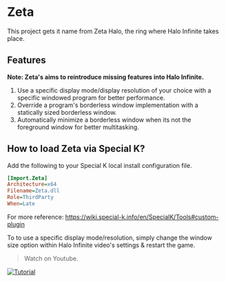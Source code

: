 # Zeta
This project gets it name from Zeta Halo, the ring where Halo Infinite takes place.

## Features
**Note: Zeta's aims to reintroduce missing features into Halo Infinite.**
1. Use a specific display mode/display resolution of your choice with a specific windowed program for better performance.
2. Override a program's borderless window implementation with a statically sized borderless window.
3. Automatically minimize a borderless window when its not the foreground window for better multitasking.

## How to load Zeta via Special K?
Add the following to your Special K local install configuration file.
```ini
[Import.Zeta]
Architecture=x64
Filename=Zeta.dll
Role=ThirdParty
When=Late
```
For more reference: https://wiki.special-k.info/en/SpecialK/Tools#custom-plugin

To to use a specific display mode/resolution, simply change the window size option within Halo Infinite video's settings & restart the game.         

> Watch on Youtube.

[![Tutorial](https://img.youtube.com/vi/t-Ouup-RdKA/maxresdefault.jpg)](https://youtu.be/t-Ouup-RdKA)